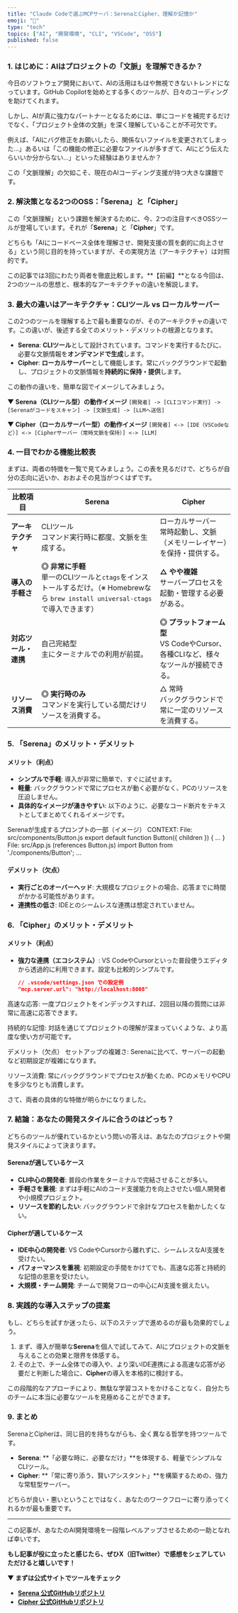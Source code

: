 ```yaml
---
title: "Claude Codeで選ぶMCPサーバ：SerenaとCipher、理解か記憶か"
emoji: "🤔"
type: "tech"
topics: ["AI", "開発環境", "CLI", "VSCode", "OSS"]
published: false
---
```


### 1. はじめに：AIはプロジェクトの「文脈」を理解できるか？

今日のソフトウェア開発において、AIの活用はもはや無視できないトレンドになっています。GitHub Copilotを始めとする多くのツールが、日々のコーディングを助けてくれます。

しかし、AIが真に強力なパートナーとなるためには、単にコードを補完するだけでなく、「プロジェクト全体の文脈」を深く理解していることが不可欠です。

例えば、「AIにバグ修正をお願いしたら、関係ないファイルを変更されてしまった…」あるいは「この機能の修正に必要なファイルが多すぎて、AIにどう伝えたらいいか分からない…」といった経験はありませんか？

この「文脈理解」の欠如こそ、現在のAIコーディング支援が持つ大きな課題です。

### 2. 解決策となる2つのOSS：「Serena」と「Cipher」

この「文脈理解」という課題を解決するために、今、2つの注目すべきOSSツールが登場しています。それが「**Serena**」と「**Cipher**」です。

どちらも「AIにコードベース全体を理解させ、開発支援の質を劇的に向上させる」という同じ目的を持っていますが、その実現方法（アーキテクチャ）は対照的です。

この記事では3回にわたり両者を徹底比較します。**【前編】**となる今回は、2つのツールの思想と、根本的なアーキテクチャの違いを解説します。

### 3. 最大の違いはアーキテクチャ：CLIツール vs ローカルサーバー

この2つのツールを理解する上で最も重要なのが、そのアーキテクチャの違いです。この違いが、後述する全てのメリット・デメリットの根源となります。

- **Serena**: **CLIツール**として設計されています。コマンドを実行するたびに、必要な文脈情報を**オンデマンドで生成**します。
- **Cipher**: **ローカルサーバー**として機能します。常にバックグラウンドで起動し、プロジェクトの文脈情報を**持続的に保持・提供**します。

この動作の違いを、簡単な図でイメージしてみましょう。

**▼ Serena（CLIツール型）の動作イメージ**
`[開発者] -> [CLIコマンド実行] -> [Serenaがコードをスキャン] -> [文脈生成] -> [LLMへ送信]`

**▼ Cipher（ローカルサーバー型）の動作イメージ**
`[開発者] <-> [IDE（VSCodeなど）] <-> [Cipherサーバー（常時文脈を保持）] <-> [LLM]`


### 4. 一目でわかる機能比較表

まずは、両者の特徴を一覧で見てみましょう。この表を見るだけで、どちらが自分の志向に近いか、おおよその見当がつくはずです。

| 比較項目 | Serena | Cipher |
|---|---|---|
| **アーキテクチャ** | CLIツール<br>コマンド実行時に都度、文脈を生成する。 | ローカルサーバー<br>常時起動し、文脈（メモリーレイヤー）を保持・提供する。 |
| **導入の手軽さ** | **◎ 非常に手軽**<br>単一のCLIツールと`ctags`をインストールするだけ。（※ Homebrewなら `brew install universal-ctags` で導入できます） | **△ やや複雑**<br>サーバープロセスを起動・管理する必要がある。 |
| **対応ツール・連携** | 自己完結型<br>主にターミナルでの利用が前提。 | **◎ プラットフォーム型**<br>VS CodeやCursor、各種CLIなど、様々なツールが接続できる。 |
| **リソース消費** | **◎ 実行時のみ**<br>コマンドを実行している間だけリソースを消費する。 | △ 常時<br>バックグラウンドで常に一定のリソースを消費する。 |


### 5. 「Serena」のメリット・デメリット

#### メリット（利点）
* **シンプルで手軽**: 導入が非常に簡単で、すぐに試せます。
* **軽量**: バックグラウンドで常にプロセスが動く必要がなく、PCのリソースを圧迫しません。
* **具体的なイメージが湧きやすい**: 以下のように、必要なコード断片をテキストとしてまとめてくれるイメージです。

Serenaが生成するプロンプトの一部（イメージ）
CONTEXT:
File: src/components/Button.js
export default function Button({ children }) { ... }
File: src/App.js (references Button.js)
import Button from './components/Button';
...

#### デメリット（欠点）
* **実行ごとのオーバーヘッド**: 大規模なプロジェクトの場合、応答までに時間がかかる可能性があります。
* **連携性の低さ**: IDEとのシームレスな連携は想定されていません。


### 6. 「Cipher」のメリット・デメリット

#### メリット（利点）
* **強力な連携（エコシステム）**: VS CodeやCursorといった普段使うエディタから透過的に利用できます。設定も比較的シンプルです。
  ```json
  // .vscode/settings.json での設定例
  "mcp.server.url": "http://localhost:8008"
高速な応答: 一度プロジェクトをインデックスすれば、2回目以降の質問には非常に高速に応答できます。

持続的な記憶: 対話を通じてプロジェクトの理解が深まっていくような、より高度な使い方が可能です。

デメリット（欠点）
セットアップの複雑さ: Serenaに比べて、サーバーの起動など初期設定が複雑になります。

リソース消費: 常にバックグラウンドでプロセスが動くため、PCのメモリやCPUを多少なりとも消費します。

さて、両者の具体的な特徴が明らかになりました。

### 7. 結論：あなたの開発スタイルに合うのはどっち？

どちらのツールが優れているかという問いの答えは、あなたのプロジェクトや開発スタイルによって決まります。

#### Serenaが適しているケース
- **CLI中心の開発者**: 普段の作業をターミナルで完結させることが多い。
- **手軽さを重視**: まずは手軽にAIのコード支援能力を向上させたい個人開発者や小規模プロジェクト。
- **リソースを節約したい**: バックグラウンドで余計なプロセスを動かしたくない。

#### Cipherが適しているケース
- **IDE中心の開発者**: VS CodeやCursorから離れずに、シームレスなAI支援を受けたい。
- **パフォーマンスを重視**: 初期設定の手間をかけてでも、高速な応答と持続的な記憶の恩恵を受けたい。
- **大規模・チーム開発**: チームで開発フローの中心にAI支援を据えたい。

### 8. 実践的な導入ステップの提案

もし、どちらを試すか迷ったら、以下のステップで進めるのが最も効果的でしょう。

1.  まず、導入が簡単な**Serena**を個人で試してみて、AIにプロジェクトの文脈を与えることの効果と限界を体感する。
2.  その上で、チーム全体での導入や、より深いIDE連携による高速な応答が必要だと判断した場合に、**Cipher**の導入を本格的に検討する。

この段階的なアプローチにより、無駄な学習コストをかけることなく、自分たちのチームに本当に必要なツールを見極めることができます。

### 9. まとめ

SerenaとCipherは、同じ目的を持ちながらも、全く異なる哲学を持つツールです。

- **Serena**: **「必要な時に、必要なだけ」**を体現する、軽量でシンプルなCLIツール。
- **Cipher**: **「常に寄り添う、賢いアシスタント」**を構築するための、強力な常駐型サーバー。

どちらが良い・悪いということではなく、あなたのワークフローに寄り添ってくれるかが最も重要です。

---

この記事が、あなたのAI開発環境を一段階レベルアップさせるための一助となれば幸いです。

**もし記事が役に立ったと感じたら、ぜひX（旧Twitter）で感想をシェアしていただけると嬉しいです！**

**▼ まずは公式サイトでツールをチェック**
* **[Serena 公式GitHubリポジトリ](ここにSerenaのURL)**
* **[Cipher 公式GitHubリポジトリ](ここにCipherのURL)**
